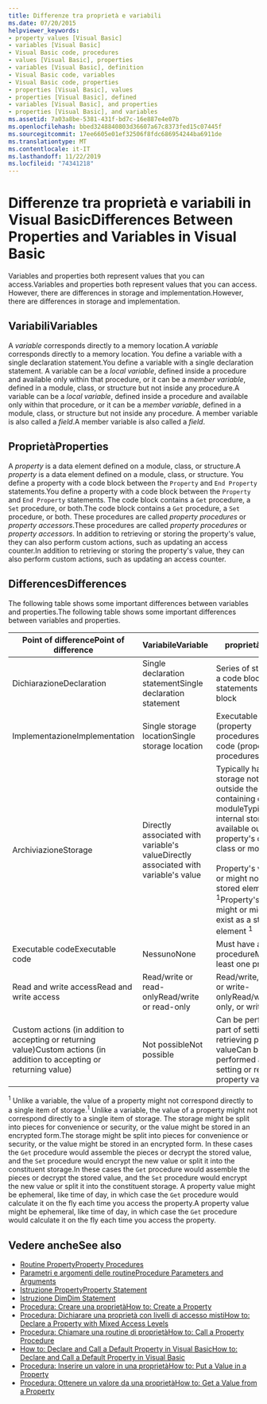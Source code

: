 ```yaml
---
title: Differenze tra proprietà e variabili
ms.date: 07/20/2015
helpviewer_keywords:
- property values [Visual Basic]
- variables [Visual Basic]
- Visual Basic code, procedures
- values [Visual Basic], properties
- variables [Visual Basic], definition
- Visual Basic code, variables
- Visual Basic code, properties
- properties [Visual Basic], values
- properties [Visual Basic], defined
- variables [Visual Basic], and properties
- properties [Visual Basic], and variables
ms.assetid: 7a03a8be-5381-431f-bd7c-16e887e4e07b
ms.openlocfilehash: bbed3248840803d36607a67c8373fed15c07445f
ms.sourcegitcommit: 17ee6605e01ef32506f8fdc686954244ba6911de
ms.translationtype: MT
ms.contentlocale: it-IT
ms.lasthandoff: 11/22/2019
ms.locfileid: "74341218"
---
```

# <a name="differences-between-properties-and-variables-in-visual-basic"></a><span data-ttu-id="7fd3f-102">Differenze tra proprietà e variabili in Visual Basic</span><span class="sxs-lookup"><span data-stu-id="7fd3f-102">Differences Between Properties and Variables in Visual Basic</span></span>
<span data-ttu-id="7fd3f-103">Variables and properties both represent values that you can access.</span><span class="sxs-lookup"><span data-stu-id="7fd3f-103">Variables and properties both represent values that you can access.</span></span> <span data-ttu-id="7fd3f-104">However, there are differences in storage and implementation.</span><span class="sxs-lookup"><span data-stu-id="7fd3f-104">However, there are differences in storage and implementation.</span></span>  
  
## <a name="variables"></a><span data-ttu-id="7fd3f-105">Variabili</span><span class="sxs-lookup"><span data-stu-id="7fd3f-105">Variables</span></span>  
 <span data-ttu-id="7fd3f-106">A *variable* corresponds directly to a memory location.</span><span class="sxs-lookup"><span data-stu-id="7fd3f-106">A *variable* corresponds directly to a memory location.</span></span> <span data-ttu-id="7fd3f-107">You define a variable with a single declaration statement.</span><span class="sxs-lookup"><span data-stu-id="7fd3f-107">You define a variable with a single declaration statement.</span></span> <span data-ttu-id="7fd3f-108">A variable can be a *local variable*, defined inside a procedure and available only within that procedure, or it can be a *member variable*, defined in a module, class, or structure but not inside any procedure.</span><span class="sxs-lookup"><span data-stu-id="7fd3f-108">A variable can be a *local variable*, defined inside a procedure and available only within that procedure, or it can be a *member variable*, defined in a module, class, or structure but not inside any procedure.</span></span> <span data-ttu-id="7fd3f-109">A member variable is also called a *field*.</span><span class="sxs-lookup"><span data-stu-id="7fd3f-109">A member variable is also called a *field*.</span></span>  
  
## <a name="properties"></a><span data-ttu-id="7fd3f-110">Proprietà</span><span class="sxs-lookup"><span data-stu-id="7fd3f-110">Properties</span></span>  
 <span data-ttu-id="7fd3f-111">A *property* is a data element defined on a module, class, or structure.</span><span class="sxs-lookup"><span data-stu-id="7fd3f-111">A *property* is a data element defined on a module, class, or structure.</span></span> <span data-ttu-id="7fd3f-112">You define a property with a code block between the `Property` and `End Property` statements.</span><span class="sxs-lookup"><span data-stu-id="7fd3f-112">You define a property with a code block between the `Property` and `End Property` statements.</span></span> <span data-ttu-id="7fd3f-113">The code block contains a `Get` procedure, a `Set` procedure, or both.</span><span class="sxs-lookup"><span data-stu-id="7fd3f-113">The code block contains a `Get` procedure, a `Set` procedure, or both.</span></span> <span data-ttu-id="7fd3f-114">These procedures are called *property procedures* or *property accessors*.</span><span class="sxs-lookup"><span data-stu-id="7fd3f-114">These procedures are called *property procedures* or *property accessors*.</span></span> <span data-ttu-id="7fd3f-115">In addition to retrieving or storing the property's value, they can also perform custom actions, such as updating an access counter.</span><span class="sxs-lookup"><span data-stu-id="7fd3f-115">In addition to retrieving or storing the property's value, they can also perform custom actions, such as updating an access counter.</span></span>  
  
## <a name="differences"></a><span data-ttu-id="7fd3f-116">Differences</span><span class="sxs-lookup"><span data-stu-id="7fd3f-116">Differences</span></span>  
 <span data-ttu-id="7fd3f-117">The following table shows some important differences between variables and properties.</span><span class="sxs-lookup"><span data-stu-id="7fd3f-117">The following table shows some important differences between variables and properties.</span></span>  
  
|<span data-ttu-id="7fd3f-118">Point of difference</span><span class="sxs-lookup"><span data-stu-id="7fd3f-118">Point of difference</span></span>|<span data-ttu-id="7fd3f-119">Variabile</span><span class="sxs-lookup"><span data-stu-id="7fd3f-119">Variable</span></span>|<span data-ttu-id="7fd3f-120">proprietà</span><span class="sxs-lookup"><span data-stu-id="7fd3f-120">Property</span></span>|  
|-------------------------|--------------|--------------|  
|<span data-ttu-id="7fd3f-121">Dichiarazione</span><span class="sxs-lookup"><span data-stu-id="7fd3f-121">Declaration</span></span>|<span data-ttu-id="7fd3f-122">Single declaration statement</span><span class="sxs-lookup"><span data-stu-id="7fd3f-122">Single declaration statement</span></span>|<span data-ttu-id="7fd3f-123">Series of statements in a code block</span><span class="sxs-lookup"><span data-stu-id="7fd3f-123">Series of statements in a code block</span></span>|  
|<span data-ttu-id="7fd3f-124">Implementazione</span><span class="sxs-lookup"><span data-stu-id="7fd3f-124">Implementation</span></span>|<span data-ttu-id="7fd3f-125">Single storage location</span><span class="sxs-lookup"><span data-stu-id="7fd3f-125">Single storage location</span></span>|<span data-ttu-id="7fd3f-126">Executable code (property procedures)</span><span class="sxs-lookup"><span data-stu-id="7fd3f-126">Executable code (property procedures)</span></span>|  
|<span data-ttu-id="7fd3f-127">Archiviazione</span><span class="sxs-lookup"><span data-stu-id="7fd3f-127">Storage</span></span>|<span data-ttu-id="7fd3f-128">Directly associated with variable's value</span><span class="sxs-lookup"><span data-stu-id="7fd3f-128">Directly associated with variable's value</span></span>|<span data-ttu-id="7fd3f-129">Typically has internal storage not available outside the property's containing class or module</span><span class="sxs-lookup"><span data-stu-id="7fd3f-129">Typically has internal storage not available outside the property's containing class or module</span></span><br /><br /> <span data-ttu-id="7fd3f-130">Property's value might or might not exist as a stored element <sup>1</sup></span><span class="sxs-lookup"><span data-stu-id="7fd3f-130">Property's value might or might not exist as a stored element <sup>1</sup></span></span>|  
|<span data-ttu-id="7fd3f-131">Executable code</span><span class="sxs-lookup"><span data-stu-id="7fd3f-131">Executable code</span></span>|<span data-ttu-id="7fd3f-132">Nessuno</span><span class="sxs-lookup"><span data-stu-id="7fd3f-132">None</span></span>|<span data-ttu-id="7fd3f-133">Must have at least one procedure</span><span class="sxs-lookup"><span data-stu-id="7fd3f-133">Must have at least one procedure</span></span>|  
|<span data-ttu-id="7fd3f-134">Read and write access</span><span class="sxs-lookup"><span data-stu-id="7fd3f-134">Read and write access</span></span>|<span data-ttu-id="7fd3f-135">Read/write or read-only</span><span class="sxs-lookup"><span data-stu-id="7fd3f-135">Read/write or read-only</span></span>|<span data-ttu-id="7fd3f-136">Read/write, read-only, or write-only</span><span class="sxs-lookup"><span data-stu-id="7fd3f-136">Read/write, read-only, or write-only</span></span>|  
|<span data-ttu-id="7fd3f-137">Custom actions (in addition to accepting or returning value)</span><span class="sxs-lookup"><span data-stu-id="7fd3f-137">Custom actions (in addition to accepting or returning value)</span></span>|<span data-ttu-id="7fd3f-138">Not possible</span><span class="sxs-lookup"><span data-stu-id="7fd3f-138">Not possible</span></span>|<span data-ttu-id="7fd3f-139">Can be performed as part of setting or retrieving property value</span><span class="sxs-lookup"><span data-stu-id="7fd3f-139">Can be performed as part of setting or retrieving property value</span></span>|  
  
 <span data-ttu-id="7fd3f-140"><sup>1</sup> Unlike a variable, the value of a property might not correspond directly to a single item of storage.</span><span class="sxs-lookup"><span data-stu-id="7fd3f-140"><sup>1</sup> Unlike a variable, the value of a property might not correspond directly to a single item of storage.</span></span> <span data-ttu-id="7fd3f-141">The storage might be split into pieces for convenience or security, or the value might be stored in an encrypted form.</span><span class="sxs-lookup"><span data-stu-id="7fd3f-141">The storage might be split into pieces for convenience or security, or the value might be stored in an encrypted form.</span></span> <span data-ttu-id="7fd3f-142">In these cases the `Get` procedure would assemble the pieces or decrypt the stored value, and the `Set` procedure would encrypt the new value or split it into the constituent storage.</span><span class="sxs-lookup"><span data-stu-id="7fd3f-142">In these cases the `Get` procedure would assemble the pieces or decrypt the stored value, and the `Set` procedure would encrypt the new value or split it into the constituent storage.</span></span> <span data-ttu-id="7fd3f-143">A property value might be ephemeral, like time of day, in which case the `Get` procedure would calculate it on the fly each time you access the property.</span><span class="sxs-lookup"><span data-stu-id="7fd3f-143">A property value might be ephemeral, like time of day, in which case the `Get` procedure would calculate it on the fly each time you access the property.</span></span>  
  
## <a name="see-also"></a><span data-ttu-id="7fd3f-144">Vedere anche</span><span class="sxs-lookup"><span data-stu-id="7fd3f-144">See also</span></span>

- [<span data-ttu-id="7fd3f-145">Routine Property</span><span class="sxs-lookup"><span data-stu-id="7fd3f-145">Property Procedures</span></span>](./property-procedures.md)
- [<span data-ttu-id="7fd3f-146">Parametri e argomenti delle routine</span><span class="sxs-lookup"><span data-stu-id="7fd3f-146">Procedure Parameters and Arguments</span></span>](./procedure-parameters-and-arguments.md)
- [<span data-ttu-id="7fd3f-147">Istruzione Property</span><span class="sxs-lookup"><span data-stu-id="7fd3f-147">Property Statement</span></span>](../../../../visual-basic/language-reference/statements/property-statement.md)
- [<span data-ttu-id="7fd3f-148">Istruzione Dim</span><span class="sxs-lookup"><span data-stu-id="7fd3f-148">Dim Statement</span></span>](../../../../visual-basic/language-reference/statements/dim-statement.md)
- [<span data-ttu-id="7fd3f-149">Procedura: Creare una proprietà</span><span class="sxs-lookup"><span data-stu-id="7fd3f-149">How to: Create a Property</span></span>](./how-to-create-a-property.md)
- [<span data-ttu-id="7fd3f-150">Procedura: Dichiarare una proprietà con livelli di accesso misti</span><span class="sxs-lookup"><span data-stu-id="7fd3f-150">How to: Declare a Property with Mixed Access Levels</span></span>](./how-to-declare-a-property-with-mixed-access-levels.md)
- [<span data-ttu-id="7fd3f-151">Procedura: Chiamare una routine di proprietà</span><span class="sxs-lookup"><span data-stu-id="7fd3f-151">How to: Call a Property Procedure</span></span>](./how-to-call-a-property-procedure.md)
- [<span data-ttu-id="7fd3f-152">How to: Declare and Call a Default Property in Visual Basic</span><span class="sxs-lookup"><span data-stu-id="7fd3f-152">How to: Declare and Call a Default Property in Visual Basic</span></span>](./how-to-declare-and-call-a-default-property.md)
- [<span data-ttu-id="7fd3f-153">Procedura: Inserire un valore in una proprietà</span><span class="sxs-lookup"><span data-stu-id="7fd3f-153">How to: Put a Value in a Property</span></span>](./how-to-put-a-value-in-a-property.md)
- [<span data-ttu-id="7fd3f-154">Procedura: Ottenere un valore da una proprietà</span><span class="sxs-lookup"><span data-stu-id="7fd3f-154">How to: Get a Value from a Property</span></span>](./how-to-get-a-value-from-a-property.md)
